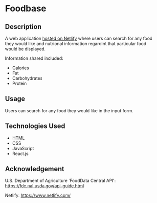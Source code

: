 # Foodbase

## Description
A web application [hosted on Netlify](https://foodbase-rrh2023.netlify.app/) where users can search for any food they would like and nutrional information regardint that particular food would be displayed. 

Information shared included:
* Calories 
* Fat
* Carbohydrates
* Protein

## Usage
Users can search for any food they would like in the input form.

## Technologies Used
* HTML
* CSS
* JavaScript
* React.js

## Acknowledgement

U.S. Department of Agriculture 'FoodData Central API': https://fdc.nal.usda.gov/api-guide.html

Netlify: https://www.netlify.com/

